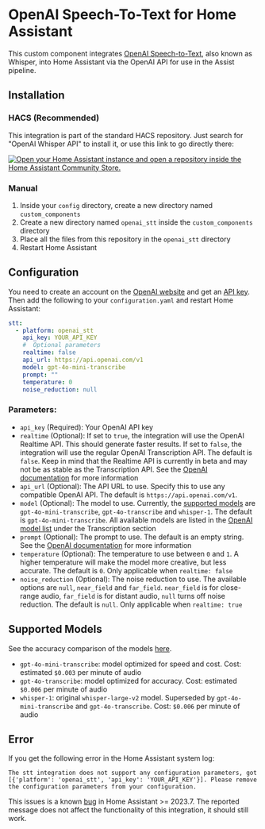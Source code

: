 # OpenAI Speech-To-Text for Home Assistant

This custom component integrates [OpenAI Speech-to-Text](https://platform.openai.com/docs/guides/speech-to-text), also known as Whisper, into Home Assistant via the OpenAI API for use in the Assist pipeline.

## Installation

### HACS (Recommended)


This integration is part of the standard HACS repository. Just search for "OpenAI Whisper API" to install it, or use this link to go directly there:

[![Open your Home Assistant instance and open a repository inside the Home Assistant Community Store.](https://my.home-assistant.io/badges/hacs_repository.svg)](https://my.home-assistant.io/redirect/hacs_repository/?owner=einToast&repository=openai_stt_ha&category=integration)


### Manual

1. Inside your `config` directory, create a new directory named `custom_components`
2. Create a new directory named `openai_stt` inside the `custom_components` directory
3. Place all the files from this repository in the `openai_stt` directory
4. Restart Home Assistant

## Configuration

You need to create an account on the [OpenAI website](https://platform.openai.com/signup) and get an [API key](https://platform.openai.com/api-keys).
Then add the following to your `configuration.yaml` and restart Home Assistant:

```yaml
stt:
  - platform: openai_stt
    api_key: YOUR_API_KEY
    #  Optional parameters
    realtime: false
    api_url: https://api.openai.com/v1
    model: gpt-4o-mini-transcribe
    prompt: ""
    temperature: 0
    noise_reduction: null
```

### Parameters:

- `api_key` (Required): Your OpenAI API key
- `realtime` (Optional): If set to `true`, the integration will use the OpenAI Realtime API. This should generate faster results. If set to `false`, the integration will use the regular OpenAI Transcription API. The default is `false`. Keep in mind that the Realtime API is currently in beta and may not be as stable as the Transcription API. See the [OpenAI documentation](https://platform.openai.com/docs/guides/realtime-transcription) for more information
- `api_url` (Optional): The API URL to use. Specify this to use any compatible OpenAI API. The default is `https://api.openai.com/v1`.
- `model` (Optional): The model to use. Currently, the [supported models](#supported-models) are `gpt-4o-mini-transcribe`, `gpt-4o-transcribe` and `whisper-1`. The default is `gpt-4o-mini-transcribe`. All available models are listed in the [OpenAI model list](https://platform.openai.com/docs/models) under the Transcription section
- `prompt` (Optional): The prompt to use. The default is an empty string. See the [OpenAI documentation](https://platform.openai.com/docs/guides/speech-to-text#prompting) for more information
- `temperature` (Optional): The temperature to use between `0` and `1`. A higher temperature will make the model more creative, but less accurate. The default is `0`. Only applicable when `realtime: false`
- `noise_reduction` (Optional): The noise reduction to use. The available options are `null`, `near_field` and `far_field`. `near_field` is for close-range audio, `far_field` is for distant audio, `null` turns off noise reduction. The default is `null`. Only applicable when `realtime: true`

## Supported Models
See the accuracy comparison of the models [here](https://openai.com/index/introducing-our-next-generation-audio-models/).

- `gpt-4o-mini-transcribe`: model optimized for speed and cost. Cost: estimated `$0.003` per minute of audio
- `gpt-4o-transcribe`: model optimized for accuracy. Cost: estimated `$0.006` per minute of audio
- `whisper-1`: original `whisper-large-v2` model. Superseded by `gpt-4o-mini-transcribe` and `gpt-4o-transcribe`. Cost: `$0.006` per minute of audio

## Error

If you get the following error in the Home Assistant system log:

```
The stt integration does not support any configuration parameters, got [{'platform': 'openai_stt', 'api_key': 'YOUR_API_KEY'}]. Please remove the configuration parameters from your configuration.
```

This issues is a known [bug](https://github.com/home-assistant/core/issues/97161) in Home Assistant >= 2023.7. The reported message does not affect the functionality of this integration, it should still work.
